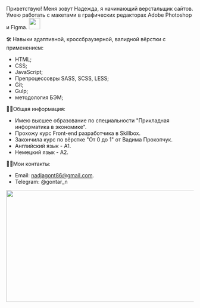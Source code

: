 
Приветствую! Меня зовут Надежда, я начинающий верстальщик сайтов. Умею работать с макетами в графических редакторах Adobe Photoshop и Figma. 
<img src="https://media.giphy.com/media/WUlplcMpOCEmTGBtBW/giphy.gif" width="30"><br>

:hammer_and_wrench: Навыки адаптивной, кроссбраузерной, валидной вёрстки с применением:

- HTML;<br>
- CSS;<br>
- JavaScript;<br>
- Препроцессовры SASS, SCSS, LESS;<br>
- Git;<br>
- Gulp;<br>
- методология БЭМ;<br>

:woman_technologist:Общая информация:<br>
- Имею высшее образование по специальности "Прикладная информатика в экономике".<br>
- Прохожу курс Front-end разработчика в Skillbox. <br>
- Закончила курс по вёрстке "От 0 до 1" от Вадима Прокопчук.<br>
- Английский язык - А1. <br>
- Немецкий язык - А2.

:woman_technologist:Мои контакты:<br>
- Email: nadjagont86@gmail.com.
- Telegram: @gontar_n 

<div align="center">
  <img src="https://media.giphy.com/media/xT0Gqn9yuw8hnPGn5K/giphy.gif" width="600" height="300"/>
</div>
<img src="https://komarev.com/ghpvc/?username=NadezhdaGontar&style=flat-square&color=blue" alt=""/>




